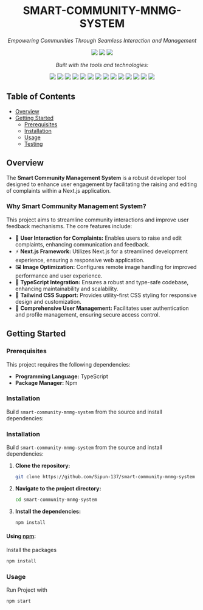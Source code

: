 <h1 align="center">SMART-COMMUNITY-MNMG-SYSTEM</h1>

<p align="center"><i>Empowering Communities Through Seamless Interaction and Management</i></p>

<p align="center">
  <img src="https://img.shields.io/badge/last%20commit-june-2ea44f" />
  <img src="https://img.shields.io/badge/typescript-99.2%25-blue" />
  <img src="https://img.shields.io/badge/languages-3-lightgrey" />
</p>

<p align="center"><i>Built with the tools and technologies:</i></p>

<p align="center">
  <img src="https://img.shields.io/badge/JSON-000000?style=for-the-badge&logo=json&logoColor=white" />
  <img src="https://img.shields.io/badge/Markdown-000000?style=for-the-badge&logo=markdown&logoColor=white" />
  <img src="https://img.shields.io/badge/npm-CB3837?style=for-the-badge&logo=npm&logoColor=white" />
  <img src="https://img.shields.io/badge/Mongoose-880000?style=for-the-badge&logo=mongoose&logoColor=white" />
  <img src="https://img.shields.io/badge/PostCSS-DD3A0A?style=for-the-badge&logo=postcss&logoColor=white" />
  <img src="https://img.shields.io/badge/JavaScript-F7DF1E?style=for-the-badge&logo=javascript&logoColor=black" />
  <img src="https://img.shields.io/badge/Puppeteer-01b3a7?style=for-the-badge&logo=puppeteer&logoColor=white" />
  <img src="https://img.shields.io/badge/React-61DAFB?style=for-the-badge&logo=react&logoColor=black" />
  <img src="https://img.shields.io/badge/TypeScript-3178C6?style=for-the-badge&logo=typescript&logoColor=white" />
  <img src="https://img.shields.io/badge/Zod-3F3F46?style=for-the-badge" />
  <img src="https://img.shields.io/badge/ESLint-4B32C3?style=for-the-badge&logo=eslint&logoColor=white" />
  <img src="https://img.shields.io/badge/Axios-5A29E4?style=for-the-badge&logo=axios&logoColor=white" />
  <img src="https://img.shields.io/badge/date-fns-8E44AD?style=for-the-badge" />
  <img src="https://img.shields.io/badge/React%20Hook%20Form-EC5990?style=for-the-badge&logo=reacthookform&logoColor=white" />
</p>

## Table of Contents

- [Overview](#overview)
- [Getting Started](#getting-started)
  - [Prerequisites](#prerequisites)
  - [Installation](#installation)
  - [Usage](#usage)
  - [Testing](#testing)
## Overview
The **Smart Community Management System** is a robust developer tool designed to enhance user engagement by facilitating the raising and editing of complaints within a Next.js application.

### Why Smart Community Management System?

This project aims to streamline community interactions and improve user feedback mechanisms. The core features include:

- 🎨 **User Interaction for Complaints:** Enables users to raise and edit complaints, enhancing communication and feedback.
- ⚡ **Next.js Framework:** Utilizes Next.js for a streamlined development experience, ensuring a responsive web application.
- 🖼️ **Image Optimization:** Configures remote image handling for improved performance and user experience.
- 🔐 **TypeScript Integration:** Ensures a robust and type-safe codebase, enhancing maintainability and scalability.
- 🎉 **Tailwind CSS Support:** Provides utility-first CSS styling for responsive design and customization.
- 👥 **Comprehensive User Management:** Facilitates user authentication and profile management, ensuring secure access control.

## Getting Started

### Prerequisites

This project requires the following dependencies:

- **Programming Language:** TypeScript  
- **Package Manager:** Npm

### Installation

Build `smart-community-mnmg-system` from the source and install dependencies:
### Installation

Build `smart-community-mnmg-system` from the source and install dependencies:

1. **Clone the repository:**

    ```bash
    git clone https://github.com/Sipun-137/smart-community-mnmg-system
    ```

2. **Navigate to the project directory:**

    ```bash
    cd smart-community-mnmg-system
    ```

3. **Install the dependencies:**

    ```bash
    npm install
    ```
#### Using [npm](https://www.npmjs.com/):
Install the packages
```bash
npm install
```
### Usage
Run Project with
```bash
npm start
```

